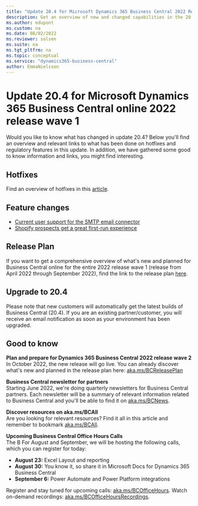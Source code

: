 ```yaml
---
title: "Update 20.4 for Microsoft Dynamics 365 Business Central 2022 Release Wave 1"
description: Get an overview of new and changed capabilities in the 20.4 update of Business Central online, which is part of 2022 release wave 1.
ms.author: edupont
ms.custom: na
ms.date: 08/02/2022
ms.reviewer: solsen
ms.suite: na
ms.tgt_pltfrm: na
ms.topic: conceptual
ms.service: "dynamics365-business-central"
author: EmmaNielsson
---
```


# Update 20.4 for Microsoft Dynamics 365 Business Central online 2022 release wave 1

Would you like to know what has changed in update 20.4? Below you'll find an overview and relevant links to what has been done on hotfixes and regulatory features in this update. In addition, we have gathered some good to know information and links, you might find interesting.

## Hotfixes

Find an overview of hotfixes in this [article](https://support.microsoft.com/en-us/topic/update-20-4-for-microsoft-dynamics-365-business-central-on-premises-2022-release-wave-1-application-build-20-4-44365-platform-build-20-0-44359-43dabc8f-db8d-43d0-a44c-a2242813f42d).

## Feature changes  
- [Current user support for the SMTP email connector](/dynamics365/business-central/admin-how-setup-email#using-smtp)
- [Shopify prospects get a great first-run experience](/dynamics365/business-central/dev-itpro/administration/onboarding-signupcontext) 

## Release Plan  
If you want to get a comprehensive overview of what's new and planned for Business Central online for the entire 2022 release wave 1 (release from April 2022 through  September 2022), find the link to the release plan [here](/dynamics365-release-plan/2021wave2/smb/dynamics365-business-central/planned-features).

## Upgrade to 20.4  
Please note that new customers will automatically get the latest builds of Business Central (20.4). If you are an existing partner/customer, you will receive an email notification as soon as your environment has been upgraded.

## Good to know

**Plan and prepare for Dynamics 365 Business Central 2022 release wave 2**  
In October 2022, the new release will go live. You can already discover what's new and planned in the release plan here: [aka.ms/BCReleasePlan](https://aka.ms/BCReleasePlan)

**Business Central newsletter for partners**  
Starting June 2022, we're doing quarterly newsletters for Business Central partners. Each newsletter will be a summary of relevant information related to Business Central and you'll be able to find it on [aka.ms/BCNews](https://aka.ms/BCNews).

**Discover resources on aka.ms/BCAll**  
Are you looking for relevant resources? Find it all in this article and remember to bookmark [aka.ms/BCAll](https://aka.ms/BCAll).

**Upcoming Business Central Office Hours Calls**  
The B For August and September, we will be hosting the following calls, which you can register for today:

- **August 23:** Excel Layout and reporting
- **August 30:** You know it, so share it in Microsoft Docs for Dynamics 365 Business Central 
- **September 6:** Power Automate and Power Platform integrations

Register and stay tuned for upcoming calls: [aka.ms/BCOfficeHours](https://aka.ms/BCOfficeHours). Watch on-demand recordings: [aka.ms/BCOfficeHoursRecordings](https://aka.ms/BCOfficeHoursRecordings). 